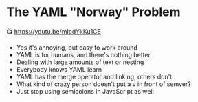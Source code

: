 # The YAML "Norway" Problem

📺 <https://youtu.be/mIcdYkKu1CE>

* Yes it's annoying, but easy to work around
* YAML is for humans, and there's nothing better
* Dealing with large amounts of text or nesting
* Everybody knows YAML learn
* YAML has the merge operator and linking, others don't
* What kind of crazy person doesn't put a v in front of semver?
* Just stop using semicolons in JavaScript as well
